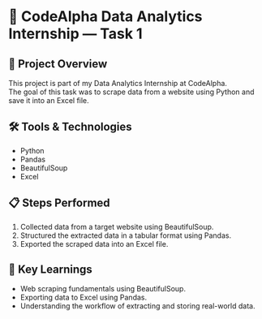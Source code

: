 # 🚀 CodeAlpha Data Analytics Internship — Task 1

## 📌 Project Overview
This project is part of my Data Analytics Internship at CodeAlpha.  
The goal of this task was to scrape data from a website using Python and save it into an Excel file.

## 🛠 Tools & Technologies
- Python
- Pandas
- BeautifulSoup
- Excel

## 📋 Steps Performed
1. Collected data from a target website using BeautifulSoup.
2. Structured the extracted data in a tabular format using Pandas.
3. Exported the scraped data into an Excel file.

## 🎯 Key Learnings
- Web scraping fundamentals using BeautifulSoup.
- Exporting data to Excel using Pandas.
- Understanding the workflow of extracting and storing real-world data.
